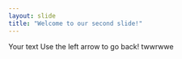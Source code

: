 ```yaml
---
layout: slide
title: "Welcome to our second slide!"
---
```

Your text
Use the left arrow to go back!
twwrwwe
